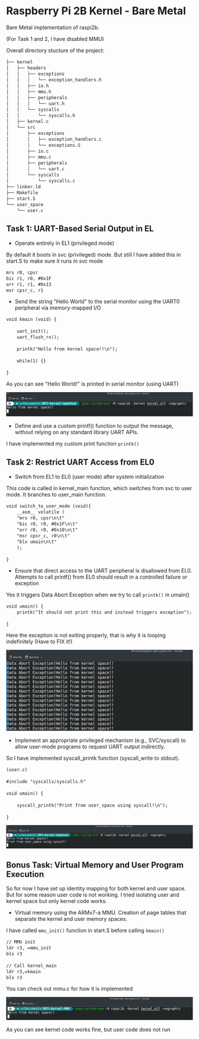 # Raspberry Pi 2B Kernel - Bare Metal

Bare Metal implementation of raspi2b.

(For Task 1 and 2, I have disabled MMU)

Overall directory stucture of the project:
```
├── kernel
│   ├── headers
│   │   ├── exceptions
│   │   │   └── exception_handlers.h
│   │   ├── io.h
│   │   ├── mmu.h
│   │   ├── peripherals
│   │   │   └── uart.h
│   │   └── syscalls
│   │       └── syscalls.h
│   ├── kernel.c
│   └── src
│       ├── exceptions
│       │   ├── exception_handlers.c
│       │   └── exceptions.S
│       ├── io.c
│       ├── mmu.c
│       ├── peripherals
│       │   └── uart.c
│       └── syscalls
│           └── syscalls.c
├── linker.ld
├── Makefile
├── start.S
└── user_space
    └── user.c
```

## Task 1: UART-Based Serial Output in EL

- Operate entirely in EL1 (privileged mode)

By default it boots in svc (privileged) mode. 
But still I have added this in start.S to make sure it runs in svc mode

```
mrs r0, cpsr
bic r1, r0, #0x1F
orr r1, r1, #0x13
msr cpsr_c, r1
```

- Send the string "Hello World" to the serial monitor using the UART0 peripheral via memory-mapped I/O

```
void kmain (void) {

    uart_init();
    uart_flush_rx();

    printk("Hello from kernel space!!\n");

    while(1) {}

}
```

As you can see "Hello World!" is printed in serial monitor (using UART)

![hello](assets/hello.png)

- Define and use a custom printf() function to output the message, without relying on any standard library UART APIs.

I have implemented my custom print function `printk()`

## Task 2: Restrict UART Access from EL0

- Switch from EL1 to EL0 (user mode) after system initialization

This code is called in kernel_main function, which switches from svc to user mode. It branches to user_main function.

```
void switch_to_user_mode (void){
    __asm__ volatile (
    "mrs r0, cpsr\n\t"
    "bic r0, r0, #0x1F\n\t"
    "orr r0, r0, #0x10\n\t"
    "msr cpsr_c, r0\n\t"
    "blx umain\n\t"
    );

}
```
- Ensure that direct access to the UART peripheral is disallowed from EL0. Attempts to call printf() from EL0 should result in a controlled failure or exception

Yes it triggers Data Abort Exception when we try to call `printk()` in umain()

```
void umain() {
    printk("It should not print this and instead triggers exception");

}
```
Here the exception is not exiting properly, that is why it is looping indefinitely (Have to FIX it!)

![data_abort](assets/data_abort.png)

- Implement an appropriate privileged mechanism (e.g., SVC/syscall) to allow user-mode programs to request UART output indirectly.

So I have implemented syscall_printk function (syscall_write to stdout).

```
(user.c)

#include "syscalls/syscalls.h"

void umain() {

    syscall_printk("Print from user_space using syscall!\n");

}
```

![syscall](assets/syscall.png)

## Bonus Task: Virtual Memory and User Program Execution

So for now I have set up identity mapping for both kernel and user space.
But for some reason user code is not working.
I tried isolating user and kernel space but only kernel code works.

- Virtual memory using the ARMv7-a MMU. Creation of page tables that separate the kernel and user memory spaces.

I have called `mmu_init()` function in start.S before calling `kmain()`

```
// MMU init
ldr r3, =mmu_init
blx r3

// Call kernel_main
ldr r3,=kmain
blx r3
```

You can check out mmu.c for how it is implemented

![kernel_mmu](assets/kernel_mmu.png)

As you can see kernel code works fine, but user code does not run
